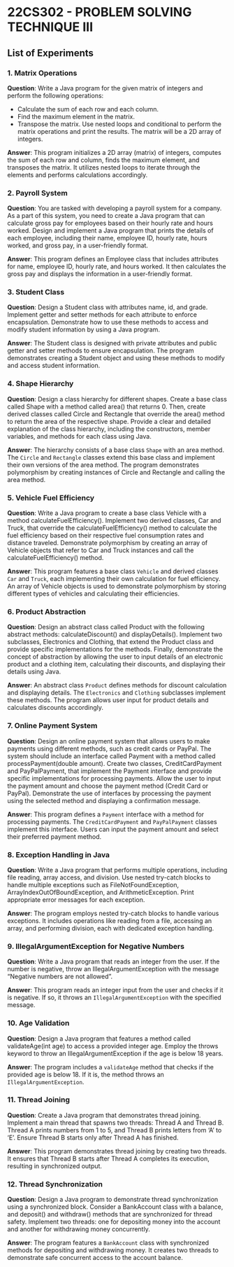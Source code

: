 # 22CS302 - PROBLEM SOLVING TECHNIQUE III

## List of Experiments

### 1. Matrix Operations
**Question**: Write a Java program for the given matrix of integers and perform the following operations:
- Calculate the sum of each row and each column.
- Find the maximum element in the matrix.
- Transpose the matrix. Use nested loops and conditional to perform the matrix operations and print the results. The matrix will be a 2D array of integers.

**Answer**: 
This program initializes a 2D array (matrix) of integers, computes the sum of each row and column, finds the maximum element, and transposes the matrix. It utilizes nested loops to iterate through the elements and performs calculations accordingly.

### 2. Payroll System
**Question**: You are tasked with developing a payroll system for a company. As a part of this system, you need to create a Java program that can calculate gross pay for employees based on their hourly rate and hours worked. Design and implement a Java program that prints the details of each employee, including their name, employee ID, hourly rate, hours worked, and gross pay, in a user-friendly format.

**Answer**: 
This program defines an Employee class that includes attributes for name, employee ID, hourly rate, and hours worked. It then calculates the gross pay and displays the information in a user-friendly format.

### 3. Student Class
**Question**: Design a Student class with attributes name, id, and grade. Implement getter and setter methods for each attribute to enforce encapsulation. Demonstrate how to use these methods to access and modify student information by using a Java program.

**Answer**: 
The Student class is designed with private attributes and public getter and setter methods to ensure encapsulation. The program demonstrates creating a Student object and using these methods to modify and access student information.

### 4. Shape Hierarchy
**Question**: Design a class hierarchy for different shapes. Create a base class called Shape with a method called area() that returns 0. Then, create derived classes called Circle and Rectangle that override the area() method to return the area of the respective shape. Provide a clear and detailed explanation of the class hierarchy, including the constructors, member variables, and methods for each class using Java.

**Answer**: 
The hierarchy consists of a base class `Shape` with an area method. The `Circle` and `Rectangle` classes extend this base class and implement their own versions of the area method. The program demonstrates polymorphism by creating instances of Circle and Rectangle and calling the area method.

### 5. Vehicle Fuel Efficiency
**Question**: Write a Java program to create a base class Vehicle with a method calculateFuelEfficiency(). Implement two derived classes, Car and Truck, that override the calculateFuelEfficiency() method to calculate the fuel efficiency based on their respective fuel consumption rates and distance traveled. Demonstrate polymorphism by creating an array of Vehicle objects that refer to Car and Truck instances and call the calculateFuelEfficiency() method.

**Answer**: 
This program features a base class `Vehicle` and derived classes `Car` and `Truck`, each implementing their own calculation for fuel efficiency. An array of Vehicle objects is used to demonstrate polymorphism by storing different types of vehicles and calculating their efficiencies.

### 6. Product Abstraction
**Question**: Design an abstract class called Product with the following abstract methods: calculateDiscount() and displayDetails(). Implement two subclasses, Electronics and Clothing, that extend the Product class and provide specific implementations for the methods. Finally, demonstrate the concept of abstraction by allowing the user to input details of an electronic product and a clothing item, calculating their discounts, and displaying their details using Java.

**Answer**: 
An abstract class `Product` defines methods for discount calculation and displaying details. The `Electronics` and `Clothing` subclasses implement these methods. The program allows user input for product details and calculates discounts accordingly.

### 7. Online Payment System
**Question**: Design an online payment system that allows users to make payments using different methods, such as credit cards or PayPal. The system should include an interface called Payment with a method called processPayment(double amount). Create two classes, CreditCardPayment and PayPalPayment, that implement the Payment interface and provide specific implementations for processing payments. Allow the user to input the payment amount and choose the payment method (Credit Card or PayPal). Demonstrate the use of interfaces by processing the payment using the selected method and displaying a confirmation message.

**Answer**: 
This program defines a `Payment` interface with a method for processing payments. The `CreditCardPayment` and `PayPalPayment` classes implement this interface. Users can input the payment amount and select their preferred payment method.

### 8. Exception Handling in Java
**Question**: Write a Java program that performs multiple operations, including file reading, array access, and division. Use nested try-catch blocks to handle multiple exceptions such as FileNotFoundException, ArrayIndexOutOfBoundException, and ArithmeticException. Print appropriate error messages for each exception.

**Answer**: 
The program employs nested try-catch blocks to handle various exceptions. It includes operations like reading from a file, accessing an array, and performing division, each with dedicated exception handling.

### 9. IllegalArgumentException for Negative Numbers
**Question**: Write a Java program that reads an integer from the user. If the number is negative, throw an IllegalArgumentException with the message “Negative numbers are not allowed”.

**Answer**: 
This program reads an integer input from the user and checks if it is negative. If so, it throws an `IllegalArgumentException` with the specified message.

### 10. Age Validation
**Question**: Design a Java program that features a method called validateAge(int age) to access a provided integer age. Employ the throws keyword to throw an IllegalArgumentException if the age is below 18 years.

**Answer**: 
The program includes a `validateAge` method that checks if the provided age is below 18. If it is, the method throws an `IllegalArgumentException`.

### 11. Thread Joining
**Question**: Create a Java program that demonstrates thread joining. Implement a main thread that spawns two threads: Thread A and Thread B. Thread A prints numbers from 1 to 5, and Thread B prints letters from ‘A’ to ‘E’. Ensure Thread B starts only after Thread A has finished.

**Answer**: 
This program demonstrates thread joining by creating two threads. It ensures that Thread B starts after Thread A completes its execution, resulting in synchronized output.

### 12. Thread Synchronization
**Question**: Design a Java program to demonstrate thread synchronization using a synchronized block. Consider a BankAccount class with a balance, and deposit() and withdraw() methods that are synchronized for thread safety. Implement two threads: one for depositing money into the account and another for withdrawing money concurrently.

**Answer**: 
The program features a `BankAccount` class with synchronized methods for depositing and withdrawing money. It creates two threads to demonstrate safe concurrent access to the account balance.
